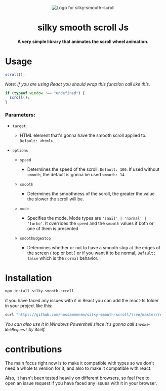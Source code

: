 <div align="center">

![Logo for silky-smooth-scroll](https://raw.githubusercontent.com/hossammenem/silky-smooth-scrolling/master/silky-smooth-scroll-logo.png)

</div>

<h1 align="center"> 
  silky smooth scroll Js
</h1>

#### <p align="center">A very simple library that animates the scroll wheel animation.</p>

# Usage

```js
scroll();
```

_Note: if you are using React you should wrap this function call like this._

```js
if (typeof window !== "undefined") {
  scroll();
}
```

### Parameters:

- `target` <br>
  - HTML element that's gonna have the smooth scroll applied to. `Default: <html>`.

- `options`

  - `speed` <br>
    - Determines the speed of the scroll. `Default: 100`. If used without `smooth`, the default is gonna be used `smooth: 14`.

  - `smooth` <br>
    - Determines the smoothness of the scroll, the greater the value the slower the scroll will be.

  - `mode` <br>
    - Specifies the mode. Mode types are `'snail' | 'normal' | 'turbo'`. It overrides the `speed` and the `smooth` values if both or one of them is presented.

  - `smoothEdgeStop` <br>
    - Determines whether or not to have a smooth stop at the edges of the screen ( top or bot ) or if you want it to be normal, `Default: false` which is the `normal` behavior.

# Installation

```bash
npm install silky-smooth-scroll
```

if you have faced any issues with it in React you can add the react-ts folder in your project like this:

```bash
curl "https://github.com/hossammenem/silky-smooth-scroll/tree/master/react-ts" -o "smoothScroll" # or call the out folder whatever you want
```

_You can also use it in Windows Powershell since it's gonna call `Invoke-WebRequest` by itself._

# contributions

The main focus right now is to make it compatible with types so we don't need a whole ts version for it, and also to make it compatible with react.

Also, it hasn't been tested heavily on different browsers, so feel free to open an issue request if you have faced any issues with it in your browser.
